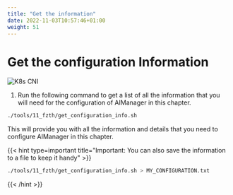 ```yaml
---
title: "Get the information"
date: 2022-11-03T10:57:46+01:00
weight: 51
---
```


# Get the configuration Information

![K8s CNI](/cp4waiops-training/pics/57_my_info.png)

1. Run the following command to get a list of all the information that you will need for the configuration of AIManager in this chapter.


  ```bash
  ./tools/11_fzth/get_configuration_info.sh
  ```

This will provide you with all the information and details that you need to configure AIManager in this chapter.


{{< hint type=important  title="Important: You can also save the information to a file to keep it handy" >}}
   ```bash
  ./tools/11_fzth/get_configuration_info.sh > MY_CONFIGURATION.txt
  ```

{{< /hint >}}

